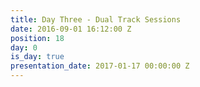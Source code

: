 ```yaml
---
title: Day Three - Dual Track Sessions
date: 2016-09-01 16:12:00 Z
position: 18
day: 0
is_day: true
presentation_date: 2017-01-17 00:00:00 Z
---
```



